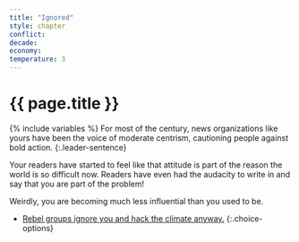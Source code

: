 ```yaml
---
title: "Ignored"
style: chapter
conflict: 
decade: 
economy: 
temperature: 3
---
```


<h1>{{ page.title }}</h1>

{% include variables %}
For most of the century, news organizations like yours have been the voice of moderate centrism, cautioning people against bold action.
{:.leader-sentence}

Your readers have started to feel like that attitude is part of the reason the world is so difficult now. Readers have even had the audacity to write in and say that you are part of the problem!

Weirdly, you are becoming much less influential than you used to be.

- [Rebel groups ignore you and hack the climate anyway.](chapter_rogue-climate-hackers.html)
{:.choice-options}
